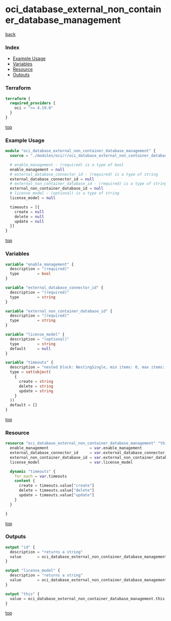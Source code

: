 # oci_database_external_non_container_database_management

[back](../oci.md)

### Index

- [Example Usage](#example-usage)
- [Variables](#variables)
- [Resource](#resource)
- [Outputs](#outputs)

### Terraform

```terraform
terraform {
  required_providers {
    oci = ">= 4.19.0"
  }
}
```

[top](#index)

### Example Usage

```terraform
module "oci_database_external_non_container_database_management" {
  source = "./modules/oci/r/oci_database_external_non_container_database_management"

  # enable_management - (required) is a type of bool
  enable_management = null
  # external_database_connector_id - (required) is a type of string
  external_database_connector_id = null
  # external_non_container_database_id - (required) is a type of string
  external_non_container_database_id = null
  # license_model - (optional) is a type of string
  license_model = null

  timeouts = [{
    create = null
    delete = null
    update = null
  }]
}
```

[top](#index)

### Variables

```terraform
variable "enable_management" {
  description = "(required)"
  type        = bool
}

variable "external_database_connector_id" {
  description = "(required)"
  type        = string
}

variable "external_non_container_database_id" {
  description = "(required)"
  type        = string
}

variable "license_model" {
  description = "(optional)"
  type        = string
  default     = null
}

variable "timeouts" {
  description = "nested block: NestingSingle, min items: 0, max items: 0"
  type = set(object(
    {
      create = string
      delete = string
      update = string
    }
  ))
  default = []
}
```

[top](#index)

### Resource

```terraform
resource "oci_database_external_non_container_database_management" "this" {
  enable_management                  = var.enable_management
  external_database_connector_id     = var.external_database_connector_id
  external_non_container_database_id = var.external_non_container_database_id
  license_model                      = var.license_model

  dynamic "timeouts" {
    for_each = var.timeouts
    content {
      create = timeouts.value["create"]
      delete = timeouts.value["delete"]
      update = timeouts.value["update"]
    }
  }

}
```

[top](#index)

### Outputs

```terraform
output "id" {
  description = "returns a string"
  value       = oci_database_external_non_container_database_management.this.id
}

output "license_model" {
  description = "returns a string"
  value       = oci_database_external_non_container_database_management.this.license_model
}

output "this" {
  value = oci_database_external_non_container_database_management.this
}
```

[top](#index)